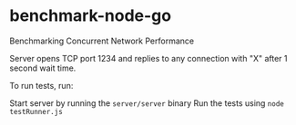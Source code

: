 benchmark-node-go
=================

Benchmarking Concurrent Network Performance

Server opens TCP port 1234 and replies to any connection with "X" after 1 second wait time.

To run tests, run:

Start server by running the `server/server` binary
Run the tests using `node testRunner.js`

